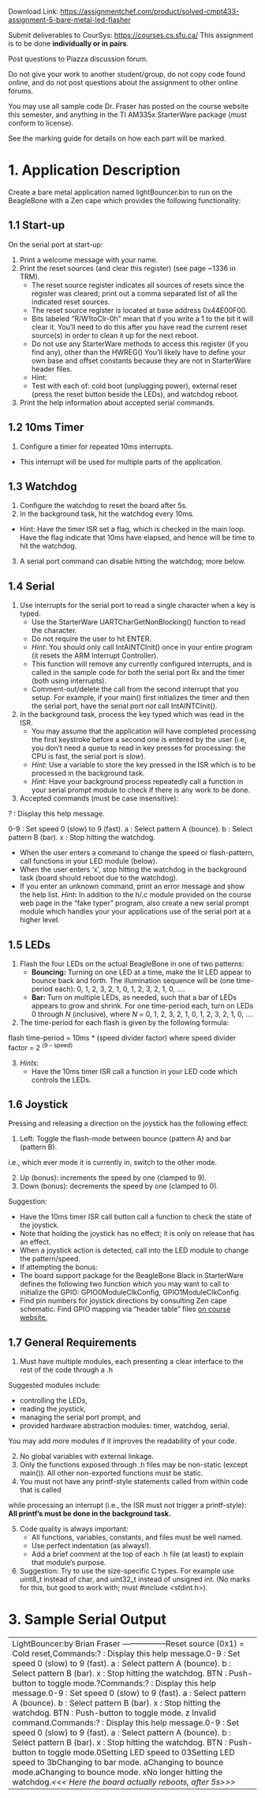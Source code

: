 Download Link: https://assignmentchef.com/product/solved-cmpt433-assignment-5-bare-metal-led-flasher
<br>



Submit deliverables to CourSys: <a href="https://courses.cs.sfu.ca/">https://courses.cs.sfu.ca/ </a>This assignment is to be done <strong>individually or in pairs</strong>.

Post questions to Piazza discussion forum.

Do not give your work to another student/group, do not copy code found online, and do not post questions about the assignment to other online forums.

You may use all sample code Dr. Fraser has posted on the course website this semester, and anything in the TI AM335x StarterWare package (must conform to license).

See the marking guide for details on how each part will be marked.

<h1>1.   Application Description</h1>

Create a bare metal application named lightBouncer.bin to run on the BeagleBone with a Zen cape which provides the following functionality:

<h2>1.1    Start-up</h2>

On the serial port at start-up:

<ol>

 <li>Print a welcome message with your name.</li>

 <li>Print the reset sources (and clear this register) (see page ~1336 in TRM).

  <ul>

   <li>The reset source register indicates all sources of resets since the register was cleared; print out a comma separated list of all the indicated reset sources.</li>

   <li>The reset source register is located at base address 0x44E00F00.</li>

   <li>Bits labeled “R/W1toClr-0h” mean that if you write a 1 to the bit it will clear it. You’ll need to do this after you have read the current reset source(s) in order to clean it up for the next reboot.</li>

   <li>Do not use any StarterWare methods to access this register (if you find any), other than the HWREG() You’ll likely have to define your own base and offset constants because they are not in StarterWare header files.</li>

   <li>Hint:</li>

   <li>Test with each of: cold boot (unplugging power), external reset (press the reset button beside the LEDs), and watchdog reboot.</li>

  </ul></li>

 <li>Print the help information about accepted serial commands.</li>

</ol>

<h2>1.2    10ms Timer</h2>

<ol>

 <li>Configure a timer for repeated 10ms interrupts.</li>

</ol>

<ul>

 <li>This interrupt will be used for multiple parts of the application.</li>

</ul>

<h2>1.3    Watchdog</h2>

<ol>

 <li>Configure the watchdog to reset the board after 5s.</li>

 <li>In the background task, hit the watchdog every 10ms.</li>

</ol>

<ul>

 <li>Hint: Have the timer ISR set a flag, which is checked in the main loop. Have the flag indicate that 10ms have elapsed, and hence will be time to hit the watchdog.</li>

</ul>

<ol start="3">

 <li>A serial port command can disable hitting the watchdog; more below.</li>

</ol>

<h2>1.4    Serial</h2>

<ol>

 <li>Use interrupts for the serial port to read a single character when a key is typed.

  <ul>

   <li>Use the StarterWare UARTCharGetNonBlocking() function to read the character.</li>

   <li>Do not require the user to hit ENTER.</li>

   <li><em>Hint</em>: You should only call IntAINTCInit() once in your entire program (it resets the ARM Interrupt Controller).</li>

   <li>This function will remove any currently configured interrupts, and is called in the sample code for both the serial port Rx and the timer (both using interrupts).</li>

   <li>Comment-out/delete the call from the second interrupt that you setup. For example, if your main() first initializes the timer and then the serial port, have the serial port <em>not</em> call IntAINTCInit().</li>

  </ul></li>

 <li>In the background task, process the key typed which was read in the ISR.

  <ul>

   <li>You may assume that the application will have completed processing the first keystroke before a second one is entered by the user (i.e, you don’t need a queue to read in key presses for processing: the CPU is fast, the serial port is <em>slow</em>).</li>

   <li><em>Hint</em>: Use a variable to store the key pressed in the ISR which is to be processed in the background task.</li>

   <li><em>Hint</em>: Have your background process repeatedly call a function in your serial prompt module to check if there is any work to be done.</li>

  </ul></li>

 <li>Accepted commands (must be case insensitive):</li>

</ol>

?   : Display this help message.

0-9 : Set speed 0 (slow) to 9 (fast).  a   : Select pattern A (bounce).  b   : Select pattern B (bar).  x   : Stop hitting the watchdog.

<ul>

 <li>When the user enters a command to change the speed or flash-pattern, call functions in your LED module (below).</li>

 <li>When the user enters ‘x’, stop hitting the watchdog in the background task (board should reboot due to the watchdog).</li>

 <li>If you enter an unknown command, print an error message and show the help list. <em>Hint</em><strong>:</strong> In addition to the h/.c module provided on the course web page in the “fake typer” program, also create a new serial prompt module which handles your your applications use of the serial port at a higher level.</li>

</ul>

<h2>1.5    LEDs</h2>

<ol>

 <li>Flash the four LEDs on the actual BeagleBone in one of two patterns:

  <ul>

   <li><strong>Bouncing:</strong> Turning on one LED at a time, make the lit LED appear to bounce back and forth. The illumination sequence will be (one time-period each): 0, 1, 2, 3, 2, 1, 0, 1, 2, 3, 2, 1, 0, ….</li>

   <li><strong>Bar:</strong> Turn on multiple LEDs, as needed, such that a bar of LEDs appears to grow and shrink. For one time-period each, turn on LEDs 0 through <em>N</em> (inclusive), where <em>N</em> = 0, 1, 2, 3, 2, 1, 0, 1, 2, 3, 2, 1, 0, ….</li>

  </ul></li>

 <li>The time-period for each flash is given by the following formula:</li>

</ol>

flash time-period = 10ms * (speed divider factor) where    speed divider factor = 2 <sup>(9 – speed)</sup>

<ol start="3">

 <li><em>Hints:</em>

  <ul>

   <li>Have the 10ms timer ISR call a function in your LED code which controls the LEDs.</li>

  </ul></li>

</ol>

<h2>1.6    Joystick</h2>

Pressing and releasing a direction on the joystick has the following effect:

<ol>

 <li>Left: Toggle the flash-mode between bounce (pattern A) and bar (pattern B).</li>

</ol>

i.e., which ever mode it is currently in, switch to the other mode.

<ol start="2">

 <li>Up (bonus): increments the speed by one (clamped to 9).</li>

 <li>Down (bonus): decrements the speed by one (clamped to 0).</li>

</ol>

Suggestion:

<ul>

 <li>Have the 10ms timer ISR call button call a function to check the state of the joystick.</li>

 <li>Note that holding the joystick has no effect; it is only on release that has an effect.</li>

 <li>When a joystick action is detected, call into the LED module to change the pattern/speed.</li>

 <li>If attempting the bonus:</li>

 <li>The board support package for the BeagleBone Black in StarterWare defines the following two function which you may want to call to initialize the GPIO: GPIO0ModuleClkConfig, GPIO1ModuleClkConfig.</li>

 <li>Find pin numbers for joystick directions by consulting Zen cape schematic. Find GPIO mapping via “header table” files <a href="http://www.cs.sfu.ca/CourseCentral/433/bfraser/other/BareMetalDocs/">on course website</a><a href="http://www.cs.sfu.ca/CourseCentral/433/bfraser/other/BareMetalDocs/">.</a></li>

</ul>

<h2>1.7    General Requirements</h2>

<ol>

 <li>Must have multiple modules, each presenting a clear interface to the rest of the code through a .h</li>

</ol>

Suggested modules include:

<ul>

 <li>controlling the LEDs,</li>

 <li>reading the joystick,</li>

 <li>managing the serial port prompt, and</li>

 <li>provided hardware abstraction modules: timer, watchdog, serial.</li>

</ul>

You may add more modules if it improves the readability of your code.

<ol start="2">

 <li>No global variables with external linkage.</li>

 <li>Only the functions exposed through .h files may be non-static (except main()). All other non-exported functions must be static.</li>

 <li>You must not have any printf-style statements called from within code that is called</li>

</ol>

while processing an interrupt (i.e., the ISR must not trigger a printf-style): <strong>All </strong><strong>printf’s must be done in the background task.</strong>

<ol start="5">

 <li>Code quality is always important:

  <ul>

   <li>All functions, variables, constants, and files must be well named.</li>

   <li>Use perfect indentation (as always!).</li>

   <li>Add a brief comment at the top of each .h file (at least) to explain that module’s purpose.</li>

  </ul></li>

 <li>Suggestion: Try to use the size-specific C types. For example use uint8_t instead of char, and uint32_t instead of unsigned int. (No marks for this, but good to work with; must #include &lt;stdint.h&gt;).</li>

</ol>




<h1>3.   Sample Serial Output</h1>

<table width="538">

 <tbody>

  <tr>

   <td width="538">LightBouncer:by Brian Fraser —————–Reset source (0x1) = Cold reset,Commands:?   : Display this help message.0-9 : Set speed 0 (slow) to 9 (fast).  a   : Select pattern A (bounce).  b   : Select pattern B (bar).  x   : Stop hitting the watchdog.  BTN : Push-button to toggle mode.?Commands:?   : Display this help message.0-9 : Set speed 0 (slow) to 9 (fast).  a   : Select pattern A (bounce).  b   : Select pattern B (bar).  x   : Stop hitting the watchdog.  BTN : Push-button to toggle mode. z Invalid command.Commands:?   : Display this help message.0-9 : Set speed 0 (slow) to 9 (fast).  a   : Select pattern A (bounce).  b   : Select pattern B (bar).  x   : Stop hitting the watchdog.  BTN : Push-button to toggle mode.0Setting LED speed to 03Setting LED speed to 3bChanging to bar mode. aChanging to bounce mode.aChanging to bounce mode. xNo longer hitting the watchdog.<em>&lt;&lt;&lt; Here the board actually reboots, after 5s&gt;&gt;&gt;</em></td>

  </tr>

 </tbody>

</table>


